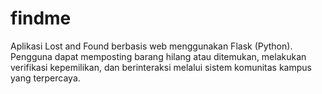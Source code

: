 # findme
Aplikasi Lost and Found berbasis web menggunakan Flask (Python). Pengguna dapat memposting barang hilang atau ditemukan, melakukan verifikasi kepemilikan, dan berinteraksi melalui sistem komunitas kampus yang terpercaya.